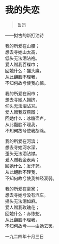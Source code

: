 # 我的失恋

> 鲁迅

——拟古的新打油诗

我的所爱在山腰；  
想去寻她山太高，  
低头无法泪沾袍。  
爱人赠我百蝶巾；  
回她什么：猫头鹰。  
从此翻脸不理我，  
不知何故兮使我心惊。  

我的所爱在闹市；  
想去寻她人拥挤，  
仰头无法泪沾耳。  
爱人赠我双燕图；  
回她什么：冰糖壶卢。  
从此翻脸不理我，  
不知何故兮使我胡涂。

我的所爱在河滨；  
想去寻她河水深，  
歪头无法泪沾襟。  
爱人赠我金表索；  
回她什么：发汗药。  
从此翻脸不理我，  
不知何故兮使我神经衰弱。

我的所爱在豪家；  
想去寻她兮没有汽车，  
摇头无法泪如麻。  
爱人赠我玫瑰花；  
回她什么：赤练蛇。  
从此翻脸不理我，  
不知何故兮——由她去罢。

一九二四年十月三日